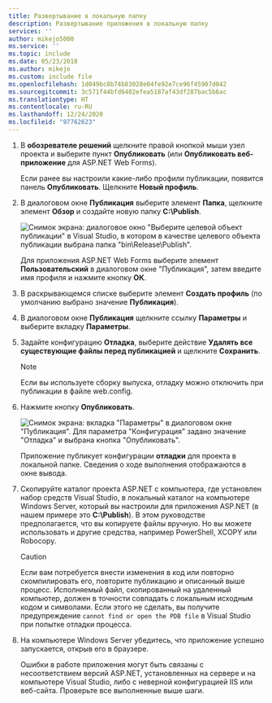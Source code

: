 ```yaml
---
title: Развертывание в локальную папку
description: Развертывание приложения в локальную папку
services: ''
author: mikejo5000
ms.service: ''
ms.topic: include
ms.date: 05/23/2018
ms.author: mikejo
ms.custom: include file
ms.openlocfilehash: 1d049bc8b74b83028e04fe92e7ce96f45907d042
ms.sourcegitcommit: 3c571f44bfd6402efea5187af43df287bac5b6ac
ms.translationtype: HT
ms.contentlocale: ru-RU
ms.lasthandoff: 12/24/2020
ms.locfileid: "97762623"
---
```

1. В **обозревателе решений** щелкните правой кнопкой мыши узел проекта и выберите пункт **Опубликовать** (или **Опубликовать веб-приложение** для ASP.NET Web Forms).

    Если ранее вы настроили какие-либо профили публикации, появится панель **Опубликовать**. Щелкните **Новый профиль**.

1. В диалоговом окне **Публикация** выберите элемент **Папка**, щелкните элемент **Обзор** и создайте новую папку **C:\Publish**.

    ![Снимок экрана: диалоговое окно "Выберите целевой объект публикации" в Visual Studio, в котором в качестве целевого объекта публикации выбрана папка "bin\Release\Publish".](../media/remotedbg_publish_local.png)

    Для приложения ASP.NET Web Forms выберите элемент **Пользовательский** в диалоговом окне "Публикация", затем введите имя профиля и нажмите кнопку **ОК**.

1. В раскрывающемся списке выберите элемент **Создать профиль** (по умолчанию выбрано значение **Публикация**).

1. В диалоговом окне **Публикация** щелкните ссылку **Параметры** и выберите вкладку **Параметры**.

1. Задайте конфигурацию **Отладка**, выберите действие **Удалять все существующие файлы перед публикацией** и щелкните **Сохранить**.

    > [!NOTE]
    > Если вы используете сборку выпуска, отладку можно отключить при публикации в файле web.config.

1. Нажмите кнопку **Опубликовать**.

    ![Снимок экрана: вкладка "Параметры" в диалоговом окне "Публикация". Для параметра "Конфигурация" задано значение "Отладка" и выбрана кнопка "Опубликовать".](../media/remotedbg_publish_debug_config.png)

    Приложение публикует конфигурации **отладки** для проекта в локальной папке. Сведения о ходе выполнения отображаются в окне вывода.

1. Скопируйте каталог проекта ASP.NET с компьютера, где установлен набор средств Visual Studio, в локальный каталог на компьютере Windows Server, который вы настроили для приложения ASP.NET (в нашем примере это **C:\Publish**). В этом руководстве предполагается, что вы копируете файлы вручную. Но вы можете использовать и другие средства, например PowerShell, XCOPY или Robocopy.

    > [!CAUTION]
    > Если вам потребуется внести изменения в код или повторно скомпилировать его, повторите публикацию и описанный выше процесс. Исполняемый файл, скопированный на удаленный компьютер, должен в точности совпадать с локальным исходным кодом и символами.    Если этого не сделать, вы получите предупреждение `cannot find or open the PDB file` в Visual Studio при попытке отладки процесса.

1. На компьютере Windows Server убедитесь, что приложение успешно запускается, открыв его в браузере.

    Ошибки в работе приложения могут быть связаны с несоответствием версий ASP.NET, установленных на сервере и на компьютере Visual Studio, либо с неверной конфигурацией IIS или веб-сайта. Проверьте все выполненные выше шаги.
